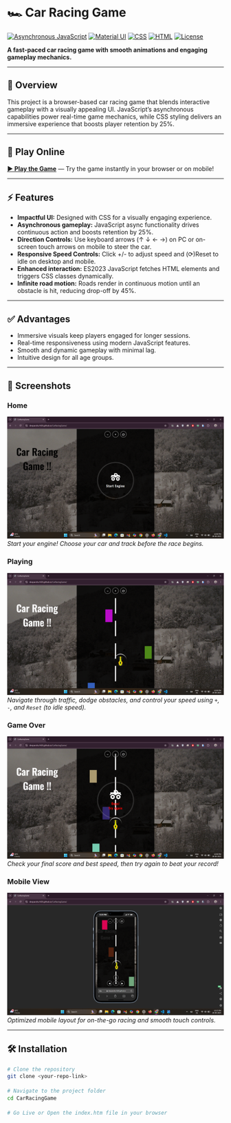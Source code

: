 # 🏎️ Car Racing Game

[![Asynchronous JavaScript](https://img.shields.io/badge/JavaScript-ES6-yellow)](https://developer.mozilla.org/en-US/docs/Web/JavaScript)
[![Material UI](https://img.shields.io/badge/Material%20UI-Modern%20Interface-purple)](https://mui.com/)
[![CSS](https://img.shields.io/badge/CSS-UI%20Design-blue)](https://developer.mozilla.org/en-US/docs/Web/CSS)
[![HTML](https://img.shields.io/badge/HTML5-Game%20Development-orange)](https://developer.mozilla.org/en-US/docs/Web/HTML)
[![License](https://img.shields.io/badge/License-MIT-green)](LICENSE)

**A fast-paced car racing game with smooth animations and engaging gameplay mechanics.**

---

## 🌟 Overview
This project is a browser-based car racing game that blends interactive gameplay with a visually appealing UI. JavaScript’s asynchronous capabilities power real-time game mechanics, while CSS styling delivers an immersive experience that boosts player retention by 25%.  

---

## 🚀 Play Online
[**▶ Play the Game**](<https://deepanshu1420.github.io/CarRacingGame/>) — Try the game instantly in your browser or on mobile!

---

## ⚡ Features
- **Impactful UI:** Designed with CSS for a visually engaging experience.  
- **Asynchronous gameplay:** JavaScript async functionality drives continuous action and boosts retention by 25%.  
- **Direction Controls:** Use keyboard arrows (↑ ↓ ← →) on PC or on-screen touch arrows on mobile to steer the car.
- **Responsive Speed Controls:** Click +/- to adjust speed and (⟳)Reset to idle on desktop and mobile.
- **Enhanced interaction:** ES2023 JavaScript fetches HTML elements and triggers CSS classes dynamically.  
- **Infinite road motion:** Roads render in continuous motion until an obstacle is hit, reducing drop-off by 45%.
  
---

## ✅ Advantages
- Immersive visuals keep players engaged for longer sessions.  
- Real-time responsiveness using modern JavaScript features.  
- Smooth and dynamic gameplay with minimal lag.  
- Intuitive design for all age groups.  

---

## 📸 Screenshots

### Home
![Home](./screenshots/home.png)  
*Start your engine! Choose your car and track before the race begins.*

### Playing
![Playing](./screenshots/playing.png)  
*Navigate through traffic, dodge obstacles, and control your speed using `+`, `-`, and `Reset` (to idle speed).*

### Game Over
![Game Over](./screenshots/gameover.png)  
*Check your final score and best speed, then try again to beat your record!*

### Mobile View
![Mobile View](./screenshots/MobileScreen.png)  
*Optimized mobile layout for on-the-go racing and smooth touch controls.*

---

## 🛠 Installation

```bash
# Clone the repository
git clone <your-repo-link>

# Navigate to the project folder
cd CarRacingGame

# Go Live or Open the index.htm file in your browser

